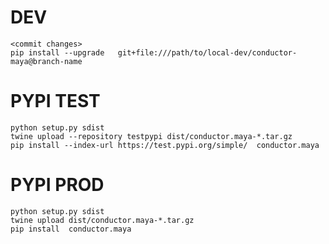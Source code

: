 # DEV

```
<commit changes>
pip install --upgrade   git+file:///path/to/local-dev/conductor-maya@branch-name
```

# PYPI TEST

```
python setup.py sdist
twine upload --repository testpypi dist/conductor.maya-*.tar.gz
pip install --index-url https://test.pypi.org/simple/  conductor.maya 

```


# PYPI PROD

```
python setup.py sdist
twine upload dist/conductor.maya-*.tar.gz
pip install  conductor.maya 

```



